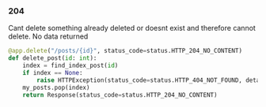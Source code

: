 

### 204

Cant delete something already deleted or doesnt exist and therefore cannot delete. No data returned

```python
@app.delete("/posts/{id}", status_code=status.HTTP_204_NO_CONTENT)
def delete_post(id: int):
    index = find_index_post(id)
    if index == None:
        raise HTTPException(status_code=status.HTTP_404_NOT_FOUND, detail=f"post with id: {id} does not exist")
    my_posts.pop(index)
    return Response(status_code=status.HTTP_204_NO_CONTENT)
```
